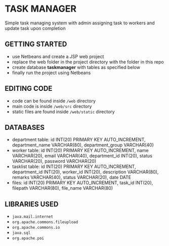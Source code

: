 # TASK MANAGER

Simple task managing system with admin assigning task to workers and update task upon completion

## GETTING STARTED

* use Netbeans and create a JSP web project
* replace the web folder in the project directory with the folder in this repo
* create database **taskmanager** with tables as specified below
* finally run the project using Netbeans

## EDITING CODE

* code can be found inside `/web` directory
* main code is inside `/web/src` directory
* static files are found inside `/web/static` directory

## DATABASES

* department table: id INT(20) PRIMARY KEY AUTO_INCREMENT, department_name VARCHAR(80), department_group VARCHAR(40)
* worker table: id INT(20) PRIMARY KEY AUTO_INCREMENT, name VARCHAR(20), email VARCHAR(40), department_id INT(20), status VARCHAR(20), password VARCHAR(20)
* tasklist table: id INT(20) PRIMARY KEY AUTO_INCREMENT, department_id INT(20), worker_id INT(20), description VARCHAR(80), remarks VARCHAR(40), status VARCHAR(20), date DATE
* files: id INT(20) PRIMARY KEY AUTO_INCREMENT, task_id INT(20), filepath VARCHAR(80), file_name VARCHAR(80)

## LIBRARIES USED

* `java.mail.internet`
* `org.apache.commons.fileupload`
* `org.apache.commons.io`
* `java.sql`
* `org.apache.poi`
